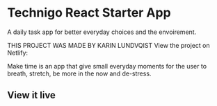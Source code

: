 # Technigo React Starter App

A daily task app for better everyday choices and the envoirement.

THIS PROJECT WAS MADE BY KARIN LUNDVQIST
View the project on Netlify: 

Make time is an app that give small everyday moments for the user to breath, stretch, be more in the now and de-stress.

## View it live

